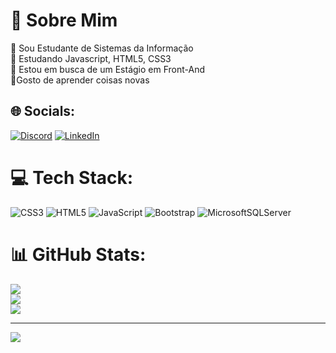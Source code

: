 # 💫 Sobre Mim 
🔭 Sou Estudante de Sistemas da Informação<br>🌱 Estudando Javascript, HTML5, CSS3<br>👯 Estou em busca de um Estágio em Front-And<br>💬Gosto de aprender coisas novas


## 🌐 Socials:
[![Discord](https://img.shields.io/badge/Discord-%237289DA.svg?logo=discord&logoColor=white)](https://discord.gg/nippo.) [![LinkedIn](https://img.shields.io/badge/LinkedIn-%230077B5.svg?logo=linkedin&logoColor=white)](https://www.linkedin.com/in/lucas-vaz-de-siqueira-98936422a/ ) 

# 💻 Tech Stack:
![CSS3](https://img.shields.io/badge/css3-%231572B6.svg?style=for-the-badge&logo=css3&logoColor=white) ![HTML5](https://img.shields.io/badge/html5-%23E34F26.svg?style=for-the-badge&logo=html5&logoColor=white) ![JavaScript](https://img.shields.io/badge/javascript-%23323330.svg?style=for-the-badge&logo=javascript&logoColor=%23F7DF1E) ![Bootstrap](https://img.shields.io/badge/bootstrap-%238511FA.svg?style=for-the-badge&logo=bootstrap&logoColor=white) ![MicrosoftSQLServer](https://img.shields.io/badge/Microsoft%20SQL%20Server-CC2927?style=for-the-badge&logo=microsoft%20sql%20server&logoColor=white)
# 📊 GitHub Stats:
![](https://github-readme-stats.vercel.app/api?username=LucasVazDeSiqueira&theme=blue-green&hide_border=false&include_all_commits=false&count_private=false)<br/>
![](https://github-readme-streak-stats.herokuapp.com/?user=LucasVazDeSiqueira&theme=blue-green&hide_border=false)<br/>
![](https://github-readme-stats.vercel.app/api/top-langs/?username=LucasVazDeSiqueira&theme=blue-green&hide_border=false&include_all_commits=false&count_private=false&layout=compact)

---
[![](https://visitcount.itsvg.in/api?id=LucasVazDeSiqueira&icon=0&color=0)](https://visitcount.itsvg.in)

<!-- Proudly created with GPRM ( https://gprm.itsvg.in ) -->
